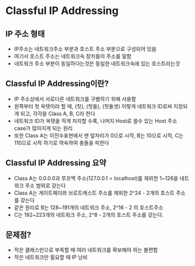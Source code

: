 # Classful IP Addressing

## IP 주소 형태
- IP주소는 네트워크주소 부분과 호스트 주소 부분으로 구성되어 있음
- 여기서 호스트 주소는 네트워크속 장치들의 주소를 말함
- 네트워크 주소 부분이 동일하다는것은 동일한 네트워크속에 있는 호스트라는것

## Classful IP Addressing이란?
- IP 주소상에서 서로다른 네트워크를 구별하기 위해 사용함
- 왼쪽부터 첫 옥텟이라 할 때, (첫), (첫둘), (첫둘셋) 이렇게 네트워크 ID로써 지정되게 되고, 각각을 Class A, B, C라 한다
- 네트워크 ID가 옥텟을 적게 차지할 수록, 나머지 Host로 쓸수 있는 Host 주소 case가 많아지게 되는 원리
- 또한 Class A는 이진수표현에서 맨 앞자리가 0으로 시작, B는 10으로 시작, C는 110으로 시작 하기로 약속하여 충돌을 피한다


## Classful IP Addressing 요약
- Class A는 0.0.0.0과 루프백 주소(127.0.0.1 = localhost)를 제외한 1~126을 네트워크 주소 범위로 갖는다
- Class A는 게이트웨이와 브로트캐스트 주소를 제외한 2^24 - 2개의 호스트 주소를 갖는다
- 같은 원리로 B는 128~191개의 네트워크 주소, 2^16 - 2 의 호스트주소
- C는 192~223개의 네트워크 주소, 2^8 - 2개의 호스트 주소를 갖는다.

## 문제점?
- 작은 클래스만으로 부족할 때 여러 네트워크를 확보해야 하는 불편함
- 작은 네트워크만 필요할 때 IP 낭비